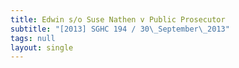 ```yaml
---
title: Edwin s/o Suse Nathen v Public Prosecutor
subtitle: "[2013] SGHC 194 / 30\_September\_2013"
tags: null
layout: single
---
```


